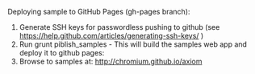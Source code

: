 Deploying sample to GitHub Pages (gh-pages branch):

1. Generate SSH keys for passwordless pushing to github (see https://help.github.com/articles/generating-ssh-keys/ )
2. Run grunt piblish_samples - This will build the samples web app and deploy it to github pages:
3. Browse to samples at: http://chromium.github.io/axiom

